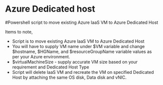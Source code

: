 # Azure Dedicated host

#Powershell script to move existing Azure IaaS VM to Azure Dedicated Host

Items to note,
* Script is to move existing Azure IaaS VM to Azure Dedicated Host
* You will have to supply VM name under $VM variable and change $hostname, $HGName, and $resourceGroupName variable values as per your Azure environment.
* $virtualMachineSize - supply accurate VM size based on your requirement and Dedicated Host Type
* Script will delete IaaS VM and recreate the VM on specified Dedicated Host by attaching the same OS disk, Data disk and vNIC.
